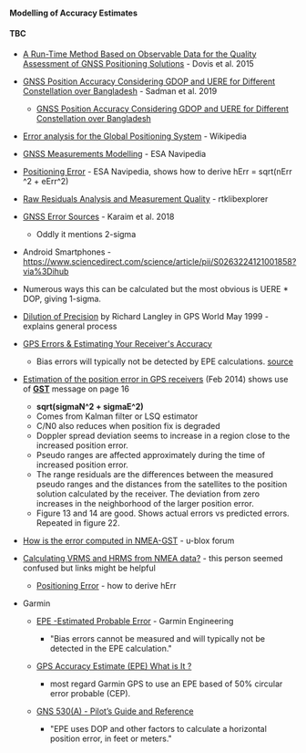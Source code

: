 #### Modelling of Accuracy Estimates

#### TBC

- [A Run-Time Method Based on Observable Data for the Quality Assessment of GNSS Positioning Solutions](https://www.researchgate.net/figure/Average-UERE-estimates-of-the-classical-and-run-time-UERE-method_fig9_277341499) - Dovis et al. 2015
- [GNSS Position Accuracy Considering GDOP and UERE for Different Constellation over Bangladesh](https://www.semanticscholar.org/paper/GNSS-Position-Accuracy-Considering-GDOP-and-UERE-Sadman-Hossam-E.-Haider/ab397db6cc751a75020203d7bbbce4b97bccd4b3) - Sadman et al. 2019
  - [GNSS Position Accuracy Considering GDOP and UERE for Different Constellation over Bangladesh](https://ieeexplore.ieee.org/document/9038577)
- [Error analysis for the Global Positioning System](https://en.wikipedia.org/wiki/Error_analysis_for_the_Global_Positioning_System) - Wikipedia
- [GNSS Measurements Modelling](https://gssc.esa.int/navipedia/index.php/GNSS_Measurements_Modelling) - ESA Navipedia
- [Positioning Error](https://gssc.esa.int/navipedia/index.php/Positioning_Error) - ESA Navipedia, shows how to derive hErr = sqrt(nErr ^2  + eErr^2)
- [Raw Residuals Analysis and Measurement Quality](https://rtklibexplorer.wordpress.com/2016/10/14/raw-residuals-analysis-and-measurement-quality/) - rtklibexplorer
- [GNSS Error Sources](https://www.intechopen.com/chapters/60049) - Karaim et al. 2018
  - Oddly it mentions 2-sigma
- Android Smartphones - https://www.sciencedirect.com/science/article/pii/S0263224121001858?via%3Dihub



- Numerous ways this can be calculated but the most obvious is UERE * DOP, giving 1-sigma.
- [Dilution of Precision](http://gauss.gge.unb.ca/papers.pdf/gpsworld.may99.pdf) by Richard Langley in GPS World May 1999 - explains general process
- [GPS Errors & Estimating Your Receiver's Accuracy ](https://pvts.net/pdfs/Estim_GPS_acc1.pdf)
  - Bias errors will typically not be detected by EPE calculations.  [source](http://gpsinformation.net/main/epenew.txt)

- [Estimation of the position error in GPS receivers](https://www.foi.se/rest-api/report/FOI-R--3840--SE) (Feb 2014) shows use of [**GST**](https://gpsd.gitlab.io/gpsd/NMEA.html#_gst_gps_pseudorange_noise_statistics) message on page 16
  - **sqrt(sigmaN^2 + sigmaE^2)**
  - Comes from Kalman filter or LSQ estimator
  - C/N0 also reduces when position fix is degraded
  - Doppler spread deviation seems to increase in a region close to the increased position error. 
  - Pseudo ranges are affected approximately during the time of increased position error.
  - The range residuals are the differences between the measured pseudo ranges and the distances from the satellites to the position solution calculated by the receiver. The deviation from zero increases in the neighborhood of the larger position error. 
  - Figure 13 and 14 are good. Shows actual errors vs predicted errors. Repeated in figure 22.

- [How is the error computed in NMEA-GST](https://portal.u-blox.com/s/question/0D52p0000BCyfxhCQB/how-is-the-error-computed-in-nmeagst) - u-blox forum
- [Calculating VRMS and HRMS from NMEA data?](https://gis.stackexchange.com/questions/217481/calculating-vrms-and-hrms-from-nmea-data) - this person seemed confused but links might be helpful
  - [Positioning Error](https://gssc.esa.int/navipedia//index.php/Positioning_Error) - how to derive hErr
- Garmin
  - [EPE -Estimated Probable Error](http://gpsinformation.net/main/epenew.txt) -  Garmin Engineering
    - "Bias errors cannot be measured and will typically not be detected in the EPE calculation."

  - [GPS Accuracy Estimate (EPE) What is It ?](https://interpine.nz/gps-accuracy-estimate-epe-what-is-it/)
    - most regard Garmin GPS to use an EPE based of 50% circular error probable (CEP).
  - [GNS 530(A) - Pilot’s Guide and Reference](https://static.garmin.com/pumac/GNS530_PilotsGuide.pdf)
    - "EPE uses DOP and other factors to calculate a horizontal position error, in feet or meters."
